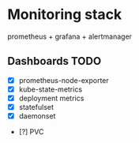 # Monitoring stack

prometheus + grafana + alertmanager

## Dashboards TODO

- [x] prometheus-node-exporter
- [x] kube-state-metrics
- [x] deployment metrics
- [x] statefulset
- [x] daemonset
- [?] PVC
